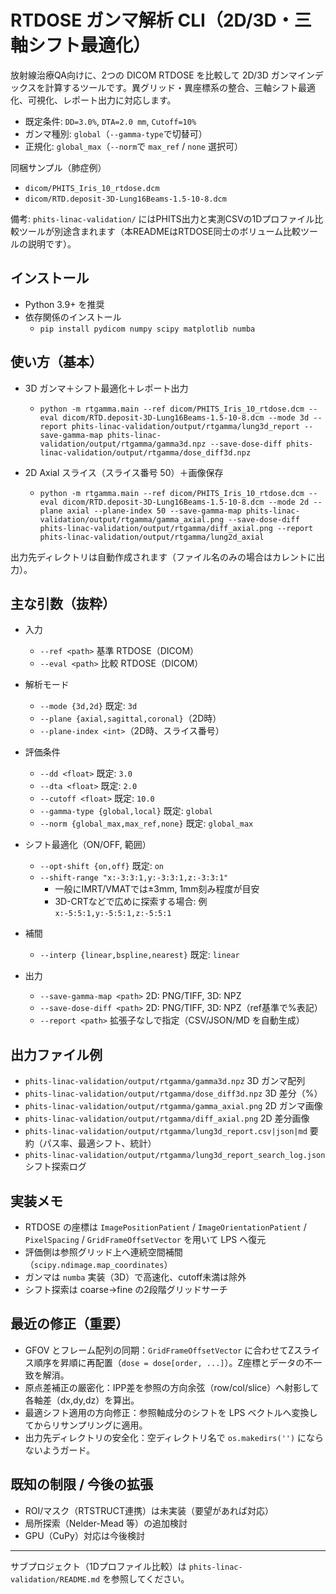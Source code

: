 # RTDOSE ガンマ解析 CLI（2D/3D・三軸シフト最適化）

放射線治療QA向けに、2つの DICOM RTDOSE を比較して 2D/3D ガンマインデックスを計算するツールです。異グリッド・異座標系の整合、三軸シフト最適化、可視化、レポート出力に対応します。

- 既定条件: `DD=3.0%`, `DTA=2.0 mm`, `Cutoff=10%`
- ガンマ種別: `global`（`--gamma-type`で切替可）
- 正規化: `global_max`（`--norm`で `max_ref` / `none` 選択可）

同梱サンプル（肺症例）
- `dicom/PHITS_Iris_10_rtdose.dcm`
- `dicom/RTD.deposit-3D-Lung16Beams-1.5-10-8.dcm`

備考: `phits-linac-validation/` にはPHITS出力と実測CSVの1Dプロファイル比較ツールが別途含まれます（本READMEはRTDOSE同士のボリューム比較ツールの説明です）。

## インストール

- Python 3.9+ を推奨
- 依存関係のインストール
  - `pip install pydicom numpy scipy matplotlib numba`

## 使い方（基本）

- 3D ガンマ＋シフト最適化＋レポート出力
  - `python -m rtgamma.main --ref dicom/PHITS_Iris_10_rtdose.dcm --eval dicom/RTD.deposit-3D-Lung16Beams-1.5-10-8.dcm --mode 3d --report phits-linac-validation/output/rtgamma/lung3d_report --save-gamma-map phits-linac-validation/output/rtgamma/gamma3d.npz --save-dose-diff phits-linac-validation/output/rtgamma/dose_diff3d.npz`

- 2D Axial スライス（スライス番号 50）＋画像保存
  - `python -m rtgamma.main --ref dicom/PHITS_Iris_10_rtdose.dcm --eval dicom/RTD.deposit-3D-Lung16Beams-1.5-10-8.dcm --mode 2d --plane axial --plane-index 50 --save-gamma-map phits-linac-validation/output/rtgamma/gamma_axial.png --save-dose-diff phits-linac-validation/output/rtgamma/diff_axial.png --report phits-linac-validation/output/rtgamma/lung2d_axial`

出力先ディレクトリは自動作成されます（ファイル名のみの場合はカレントに出力）。

## 主な引数（抜粋）

- 入力
  - `--ref <path>` 基準 RTDOSE（DICOM）
  - `--eval <path>` 比較 RTDOSE（DICOM）

- 解析モード
  - `--mode {3d,2d}` 既定: `3d`
  - `--plane {axial,sagittal,coronal}`（2D時）
  - `--plane-index <int>`（2D時、スライス番号）

- 評価条件
  - `--dd <float>` 既定: `3.0`
  - `--dta <float>` 既定: `2.0`
  - `--cutoff <float>` 既定: `10.0`
  - `--gamma-type {global,local}` 既定: `global`
  - `--norm {global_max,max_ref,none}` 既定: `global_max`

- シフト最適化（ON/OFF, 範囲）
  - `--opt-shift {on,off}` 既定: `on`
  - `--shift-range "x:-3:3:1,y:-3:3:1,z:-3:3:1"`
    - 一般にIMRT/VMATでは±3mm, 1mm刻み程度が目安
    - 3D-CRTなどで広めに探索する場合: 例 `x:-5:5:1,y:-5:5:1,z:-5:5:1`

- 補間
  - `--interp {linear,bspline,nearest}` 既定: `linear`

- 出力
  - `--save-gamma-map <path>` 2D: PNG/TIFF, 3D: NPZ
  - `--save-dose-diff <path>` 2D: PNG/TIFF, 3D: NPZ（ref基準で%表記）
  - `--report <path>` 拡張子なしで指定（CSV/JSON/MD を自動生成）

## 出力ファイル例

- `phits-linac-validation/output/rtgamma/gamma3d.npz` 3D ガンマ配列
- `phits-linac-validation/output/rtgamma/dose_diff3d.npz` 3D 差分（%）
- `phits-linac-validation/output/rtgamma/gamma_axial.png` 2D ガンマ画像
- `phits-linac-validation/output/rtgamma/diff_axial.png` 2D 差分画像
- `phits-linac-validation/output/rtgamma/lung3d_report.csv|json|md` 要約（パス率、最適シフト、統計）
- `phits-linac-validation/output/rtgamma/lung3d_report_search_log.json` シフト探索ログ

## 実装メモ

- RTDOSE の座標は `ImagePositionPatient` / `ImageOrientationPatient` / `PixelSpacing` / `GridFrameOffsetVector` を用いて LPS へ復元
- 評価側は参照グリッド上へ連続空間補間（`scipy.ndimage.map_coordinates`）
- ガンマは `numba` 実装（3D）で高速化、cutoff未満は除外
- シフト探索は coarse→fine の2段階グリッドサーチ

## 最近の修正（重要）

- GFOV とフレーム配列の同期：`GridFrameOffsetVector` に合わせてZスライス順序を昇順に再配置（`dose = dose[order, ...]`）。Z座標とデータの不一致を解消。
- 原点差補正の厳密化：IPP差を参照の方向余弦（row/col/slice）へ射影して各軸差（dx,dy,dz）を算出。
- 最適シフト適用の方向修正：参照軸成分のシフトを LPS ベクトルへ変換してからリサンプリングに適用。
- 出力先ディレクトリの安全化：空ディレクトリ名で `os.makedirs('')` にならないようガード。

## 既知の制限 / 今後の拡張

- ROI/マスク（RTSTRUCT連携）は未実装（要望があれば対応）
- 局所探索（Nelder-Mead 等）の追加検討
- GPU（CuPy）対応は今後検討

---

サブプロジェクト（1Dプロファイル比較）は `phits-linac-validation/README.md` を参照してください。
